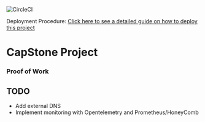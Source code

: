 ![CircleCI](https://img.shields.io/circleci/build/github/philemonnwanne/capstone)

Deployment Procedure: [Click here to see a detailed guide on how to deploy this project](https://github.com/philemonnwanne/capstone/blob/main/Deployment.md)

# CapStone Project

### Proof of Work





## TODO
- Add external DNS
- Implement monitoring with Opentelemetry and Prometheus/HoneyComb

